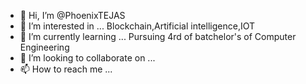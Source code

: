 - 👋 Hi, I’m @PhoenixTEJAS
- 👀 I’m interested in ...
Blockchain,Artificial intelligence,IOT
- 🌱 I’m currently learning ...
Pursuing 4rd of batchelor's of Computer Engineering
- 💞️ I’m looking to collaborate on ...
- 📫 How to reach me ...

<!---
PhoenixTEJAS/PhoenixTEJAS is a ✨ special ✨ repository because its `README.md` (this file) appears on your GitHub profile.
You can click the Preview link to take a look at your changes.
--->
